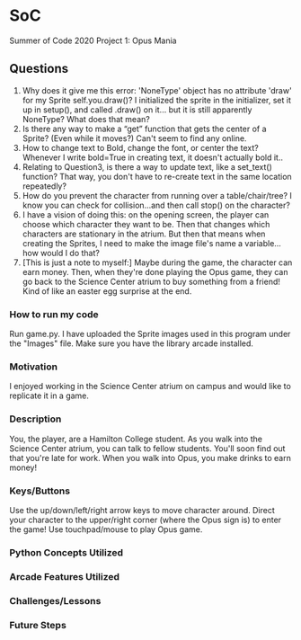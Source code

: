 # SoC
Summer of Code 2020
Project 1: Opus Mania

## **Questions**
1. Why does it give me this error: 'NoneType' object has no attribute 'draw' for my Sprite self.you.draw()? I initialized the sprite in the initializer, set it up in setup(), and called .draw() on it... but it is still apparently NoneType? What does that mean? 
2. Is there any way to make a “get” function that gets the center of a Sprite? (Even while it moves?) Can't seem to find any online. 
3. How to change text to Bold, change the font, or center the text? Whenever I write bold=True in creating text, it doesn't actually bold it.. 
4. Relating to Question3, is there a way to update text, like a set_text() function? That way, you don't have to re-create text in the same location repeatedly? 
5. How do you prevent the character from running over a table/chair/tree? I know you can check for collision...and then call stop() on the character? 
6. I have a vision of doing this: on the opening screen, the player can choose which character they want to be. Then that changes which characters are stationary in the atrium. But then that means when creating the Sprites, I need to make the image file's name a variable... how would I do that? 
7. [This is just a note to myself:] Maybe during the game, the character can earn money. Then, when they're done playing the Opus game, they can go back to the Science Center atrium to buy something from a friend! Kind of like an easter egg surprise at the end.


### **How to run my code**
Run game.py. I have uploaded the Sprite images used in this program under the "Images" file. Make sure you have the library arcade installed.


### **Motivation**
I enjoyed working in the Science Center atrium on campus and would like to replicate it in a game. 


### **Description**
You, the player, are a Hamilton College student. As you walk into the Science Center atrium, you can talk to fellow students. You'll soon find out that you're late for work. When you walk into Opus, you make drinks to earn money! 


### **Keys/Buttons**
Use the up/down/left/right arrow keys to move character around. Direct your character to the upper/right corner (where the Opus sign is) to enter the game! Use touchpad/mouse to play Opus game. 


### **Python Concepts Utilized**

### **Arcade Features Utilized**

### **Challenges/Lessons**

### **Future Steps**
